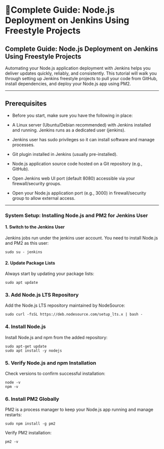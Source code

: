 
# 🚀Complete Guide: Node.js Deployment on Jenkins Using Freestyle Projects 
## Complete Guide: Node.js Deployment on Jenkins Using Freestyle Projects
Automating your Node.js application deployment with Jenkins helps you deliver updates quickly, reliably, and consistently. This tutorial will walk you through setting up Jenkins freestyle projects to pull your code from GitHub, install dependencies, and deploy your Node.js app using PM2.

---
## Prerequisites
- Before you start, make sure you have the following in place:

- A Linux server (Ubuntu/Debian recommended) with Jenkins installed and running. Jenkins runs as a dedicated user (jenkins).

- Jenkins user has sudo privileges so it can install software and manage processes.

- Git plugin installed in Jenkins (usually pre-installed).

- Node.js application source code hosted on a Git repository (e.g., GitHub).

- Open Jenkins web UI port (default 8080) accessible via your firewall/security groups.

- Open your Node.js application port (e.g., 3000) in firewall/security group to allow external access.

---
### System Setup: Installing Node.js and PM2 for Jenkins User
#### 1. Switch to the Jenkins User
Jenkins jobs run under the jenkins user account. You need to install Node.js and PM2 as this user:
```
sudo su - jenkins
```
#### 2. Update Package Lists
Always start by updating your package lists:
```
sudo apt update
```
### 3. Add Node.js LTS Repository
Add the Node.js LTS repository maintained by NodeSource:
```
sudo curl -fsSL https://deb.nodesource.com/setup_lts.x | bash -
```
### 4. Install Node.js
Install Node.js and npm from the added repository:
```
sudo apt-get update
sudo apt install -y nodejs
```
### 5. Verify Node.js and npm Installation
Check versions to confirm successful installation:
```
node -v
npm -v
```
### 6. Install PM2 Globally
PM2 is a process manager to keep your Node.js app running and manage restarts:
```
sudo npm install -g pm2
```
Verify PM2 installation:
```
pm2 -v
```



